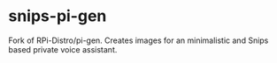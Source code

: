 # snips-pi-gen
Fork of RPi-Distro/pi-gen. Creates images for an minimalistic and Snips based private voice assistant.
